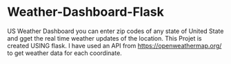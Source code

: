# Weather-Dashboard-Flask

US Weather Dashboard you can enter zip codes of any state of United State and gget the real time weather updates of the location.
This Projet is created USING flask.
I have used an API from https://openweathermap.org/ to get weather data for each coordinate.

